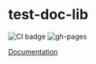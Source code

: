 # test-doc-lib

![CI badge](https://github.com/xenvre/test-doc-lib/workflows/C++%20CI%20Workflow/badge.svg) ![gh-pages](https://github.com/robotology/how-to-document-modules/workflows/GitHub%20Pages/badge.svg)


[Documentation](https://xenvre.github.io/test-doc-lib/doxygen/doc/html/index.html)
